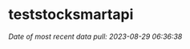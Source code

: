 
<!-- README.md is generated from README.Rmd. Please edit that file -->

# teststocksmartapi

*Date of most recent data pull: 2023-08-29 06:36:38*
